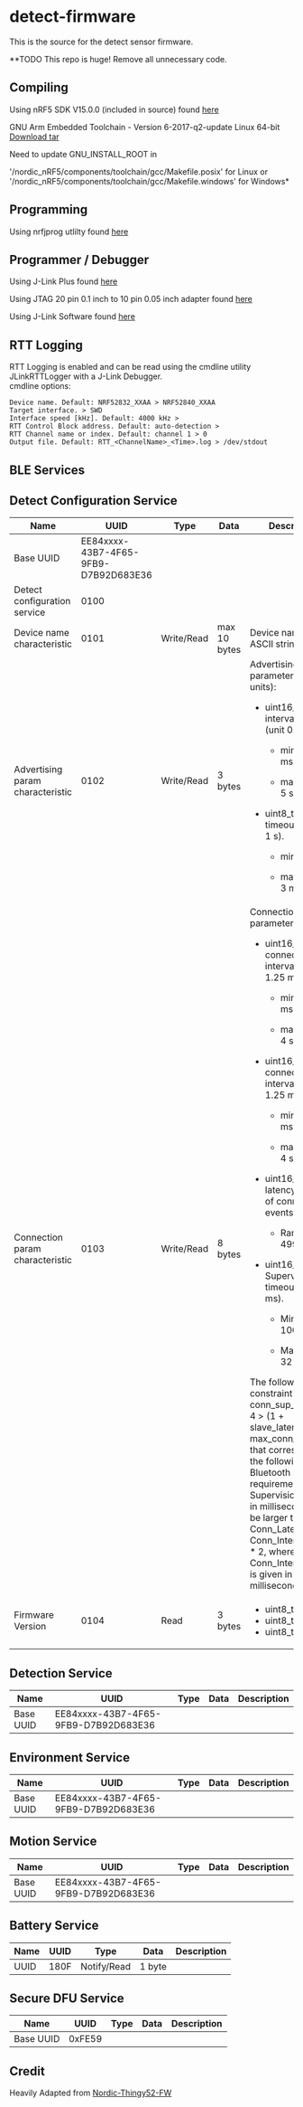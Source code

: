 # detect-firmware
This is the source for the detect sensor firmware.

**TODO
This repo is huge! Remove all unnecessary code.

## Compiling
Using nRF5 SDK V15.0.0 (included in source) found [here](http://developer.nordicsemi.com/nRF5_SDK/nRF5_SDK_v15.x.x/)

GNU Arm Embedded Toolchain - Version 6-2017-q2-update Linux 64-bit
[Download tar](https://developer.arm.com/open-source/gnu-toolchain/gnu-rm/downloads)

Need to update GNU_INSTALL_ROOT in 

'/nordic_nRF5/components/toolchain/gcc/Makefile.posix' for Linux 
or  
'/nordic_nRF5/components/toolchain/gcc/Makefile.windows' for Windows*

## Programming
Using nrfjprog utlilty found [here](https://www.nordicsemi.com/eng/Products/nRF52840)

## Programmer / Debugger
Using J-Link Plus found [here](https://www.segger.com/products/debug-probes/j-link/models/j-link-plus/)

Using JTAG 20 pin 0.1 inch to 10 pin 0.05 inch adapter found [here](https://www.olimex.com/Products/ARM/JTAG/ARM-JTAG-20-10/)  

Using J-Link Software found [here](https://www.segger.com/downloads/jlink/#J-LinkSoftwareAndDocumentationPack)

## RTT Logging
RTT Logging is enabled and can be read using the cmdline utility JLinkRTTLogger with a J-Link Debugger.  
cmdline options:  
```
Device name. Default: NRF52832_XXAA > NRF52840_XXAA
Target interface. > SWD
Interface speed [kHz]. Default: 4000 kHz > 
RTT Control Block address. Default: auto-detection > 
RTT Channel name or index. Default: channel 1 > 0
Output file. Default: RTT_<ChannelName>_<Time>.log > /dev/stdout
```

## BLE Services

Detect Configuration Service
------
| Name                            | UUID                                 | Type                 | Data             | Description                  | 
| -------                         | ----------------------               | -------------------- | -------          | ------------                 | 
| Base UUID                       | EE84xxxx-43B7-4F65-9FB9-D7B92D683E36 |                      |                  |                              | 
| Detect configuration service    | 0100                                 |                      |                  |                              | 
| Device name characteristic      | 0101                                 | Write/Read           | max 10 bytes     | Device name as ASCII string  | 
| Advertising param characteristic| 0102                                 | Write/Read           | 3 bytes          | Advertising parameters (in units):  <ul><li>uint16_t - Adv interval in ms (unit 0.625 ms).</li><ul><li>min 32 -> 20 ms </li></ul><ul><li>max 8000 -> 5 s </li></ul></ul><ul><li>uint8_t - Adv timeout in s (unit 1 s).</li><ul><li>min 0 -> 0 s</li></ul><ul><li>max 180 s -> 3 min</li></ul></ul>  |
| Connection param characteristic | 0103                                 | Write/Read           | 8 bytes          | Connection parameters:  <ul><li>uint16_t - Min connection interval (unit 1.25 ms).</li><ul><li>min 6 -> 7.5 ms</li></ul><ul><li>max 3200 -> 4 s</li></ul></ul><ul><li>uint16_t - Max connection interval (unit 1.25 ms).</li><ul><li>min 6 -> 7.5 ms</li></ul><ul><li>max 3200 -> 4 s</li></ul></ul><ul><li>uint16_t - Slave latency (number of connection events).</li><ul><li>Range 0-499</li></ul></ul><ul><li>uint16_t - Supervision timeout (unit 10 ms).</li><ul><li>Min 10 -> 100 ms</li></ul><ul><li>Max 3200 -> 32 s</li></ul></ul>  The following constraint applies: conn_sup_timeout * 4 > (1 + slave_latency) * max_conn_interval that corresponds to the following Bluetooth Spec requirement: The Supervision_Timeout in milliseconds must be larger than (1 + Conn_Latency) * Conn_Interval_Max * 2, where Conn_Interval_Max is given in milliseconds.  |
| Firmware Version                | 0104                                 | Read                 | 3 bytes          | <ul><li>uint8_t - major </li><li> uint8_t - minor </li><li> uint8_t - patch </li></ul>  |

Detection Service
------
| Name                            | UUID                                 | Type                 | Data             | Description                  | 
| -------                         | ----------------------               | -------------------- | -------          | ------------                 | 
| Base UUID                       | EE84xxxx-43B7-4F65-9FB9-D7B92D683E36 |                      |                  |                              | 

Environment Service
------
| Name                            | UUID                                 | Type                 | Data             | Description                  | 
| -------                         | ----------------------               | -------------------- | -------          | ------------                 | 
| Base UUID                       | EE84xxxx-43B7-4F65-9FB9-D7B92D683E36 |                      |                  |                              | 

Motion Service
------
| Name                            | UUID                                 | Type                 | Data             | Description                  | 
| -------                         | ----------------------               | -------------------- | -------          | ------------                 | 
| Base UUID                       | EE84xxxx-43B7-4F65-9FB9-D7B92D683E36 |                      |                  |                              | 

Battery Service
------
| Name                            | UUID                                 | Type                 | Data             | Description                  | 
| -------                         | ----------------------               | -------------------- | -------          | ------------                 | 
| UUID                            | 180F                                 |  Notify/Read         | 1 byte           |                              | 

Secure DFU Service
------
| Name                            | UUID                                 | Type                 | Data             | Description                  | 
| -------                         | ----------------------               | -------------------- | -------          | ------------                 | 
| Base UUID                       | 0xFE59                               |                      |                  |                              | 

## Credit
Heavily Adapted from [Nordic-Thingy52-FW](https://github.com/NordicSemiconductor/Nordic-Thingy52-FW)